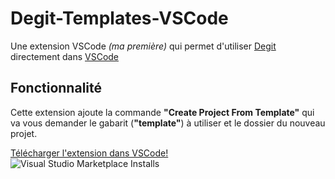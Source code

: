 # Degit-Templates-VSCode

Une extension VSCode _(ma première)_ qui permet d'utiliser [Degit](https://github.com/Rich-Harris/degit) directement dans [VSCode](https://code.visualstudio.com/)

## Fonctionnalité

Cette extension ajoute la commande **"Create Project From Template"** qui va vous demander le gabarit (**"template"**) à utiliser et le dossier du nouveau projet.

[Télécharger l'extension dans VSCode!](https://marketplace.visualstudio.com/items?itemName=samumartineau.degit-templates)  
![Visual Studio Marketplace Installs](https://img.shields.io/visual-studio-marketplace/i/samumartineau.degit-templates?color=1&label=T%C3%A9l%C3%A9chargements&style=for-the-badge)
